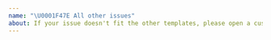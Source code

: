 ```yaml
---
name: "\U0001F47E All other issues"
about: If your issue doesn't fit the other templates, please open a custom issue
---
```


<!--

Thank you so much for getting involved with the User-Feedback working group. Please describe your issue in adequate details below.

-->


